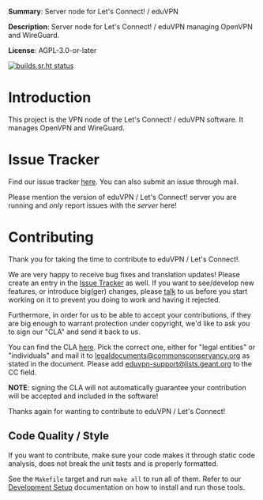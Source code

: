 **Summary**: Server node for Let's Connect! / eduVPN 

**Description**: Server node for Let's Connect! / eduVPN managing OpenVPN and
WireGuard.

**License**: AGPL-3.0-or-later

[![builds.sr.ht status](https://builds.sr.ht/~fkooman/vpn-server-node.svg)](https://builds.sr.ht/~fkooman/vpn-server-node)

# Introduction

This project is the VPN node of the Let's Connect! / eduVPN software. It 
manages OpenVPN and WireGuard.

# Issue Tracker

Find our issue tracker [here](https://todo.sr.ht/~eduvpn/server). You can also 
submit an issue through mail. 

Please mention the version of eduVPN / Let's Connect! server you are running 
and _only_ report issues with the _server_ here!

# Contributing

Thank you for taking the time to contribute to eduVPN / Let's Connect!. 

We are very happy to receive bug fixes and translation updates! Please create
an entry in the [Issue Tracker](#issue-tracker) as well. If you want to 
see/develop new features, or introduce big(ger) changes, please 
[talk](mailto:eduvpn-support@lists.geant.org) to us before you start working on 
it to prevent you doing to work and having it rejected.

Furthermore, in order for us to be able to accept your contributions, if they 
are big enough to warrant protection under copyright, we'd like 
to ask you to sign our "CLA" and send it back to us. 

You can find the CLA [here](https://commonsconservancy.org/resources/). Pick
the correct one, either for "legal entities" or "individuals" and mail it to
[legaldocuments@commonsconservancy.org](mailto:legaldocuments@commonsconservancy.org) 
as stated in the document. Please add 
[eduvpn-support@lists.geant.org](mailto:eduvpn-support@lists.geant.org) to the 
CC field.

**NOTE**: signing the CLA will not automatically guarantee your contribution 
will be accepted and included in the software! 

Thanks again for wanting to contribute to eduVPN / Let's Connect!

## Code Quality / Style

If you want to contribute, make sure your code makes it through static code 
analysis, does not break the unit tests and is properly formatted.

See the `Makefile` target and run `make all` to run all of them. Refer to our
[Development Setup](https://github.com/eduvpn/documentation/blob/v3/DEVELOPMENT_SETUP.md) 
documentation on how to install and run those tools.
